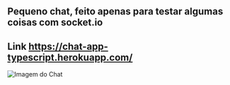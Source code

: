## Pequeno chat, feito apenas para testar algumas coisas com socket.io

## Link https://chat-app-typescript.herokuapp.com/

![Imagem do Chat](https://i.imgur.com/ChiOVBI.png)
